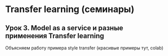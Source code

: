 # Transfer learning (семинары)
## Урок 3. Model as a service и разные применения Transfer learning
Объясняем работу примера style transfer (красивые примеры тут, colab)
